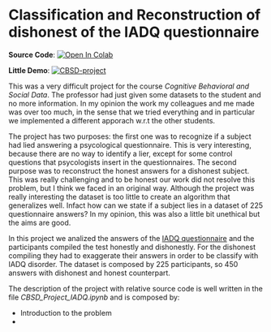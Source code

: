 # Classification and Reconstruction of dishonest of the IADQ questionnaire

**Source Code**:  [![Open In Colab](https://colab.research.google.com/assets/colab-badge.svg)](https://colab.research.google.com/drive/1P-iFPVjkZbR4crYTvtS3S2jHSC-mgpOV?authuser=1)

**Little Demo**:  [![CBSD-project](https://static.streamlit.io/badges/streamlit_badge_black_white.svg)](https://share.streamlit.io/federicozanotti/cbsd-project/main/app.py)

This was a very difficult project for the course *Cognitive Behavioral and Social Data*. The professor had just given some datasets to the student and no more information. In my opinion the work my colleagues and me made was over too much, in the sense that we tried everything and in particular we implemented a different apporach w.r.t the other students. 

The project has two purposes: the first one was to recognize if a subject had lied answering a psycological questionnaire. This is very interesting, because there are no way to identify a lier, except for some control questions that psycologists insert in the questionnaires. The second purpose was to reconstruct the honest answers for a dishonest subject. This was really challenging and to be honest our work did not resolve this problem, but I think we faced in an original way. 
Although the project was really interesting the dataset is too little to create an algorithm that generalizes well. Infact how can we state if a subject lies in a dataset of 225 questionnaire answers? In my opinion, this was also a little bit unethical but the aims are good.

In this project we analized the answers of the [IADQ questionnaire](https://www.traumameasuresglobal.com/_files/ugd/be25b4_31238f0f34b7496aa15e804cc5279a01.pdf) and the participants compiled the test honestly and dishonestly. For the dishonest compiling they had to exaggerate their answers in order to be classify with IADQ disorder. The dataset is composed by 225 participants, so 450 answers with dishonest and honest counterpart.

The description of the project with relative source code is well written in the file *CBSD_Project_IADQ.ipynb* and is composed by:
- Introduction to the problem
- 



